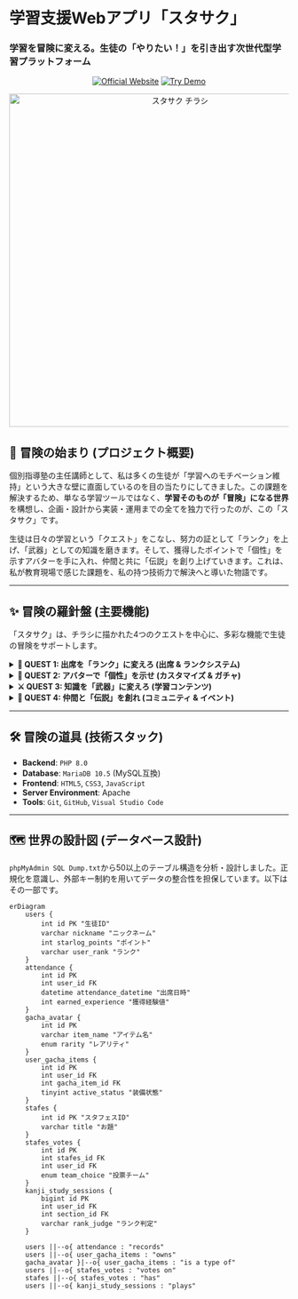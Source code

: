 # 学習支援Webアプリ「スタサク」
### 学習を冒険に変える。生徒の「やりたい！」を引き出す次世代型学習プラットフォーム

<p align="center">
  <a href="https://sutasaku.com" target="_blank"><img src="https://img.shields.io/badge/公式サイト-4A90E2?style=for-the-badge&logo=googlechrome&logoColor=white" alt="Official Website"></a>
  <a href="https://sutasaku.com/demo/trial" target="_blank"><img src="https://img.shields.io/badge/デモ版を体験-FF6F61?style=for-the-badge&logo=gamedeveloper&logoColor=white" alt="Try Demo"></a>
</p>

<p align="center">
  <img src="<ここにチラシの画像をアップロードしてそのURLを入れる>" alt="スタサク チラシ" width="600"/>
</p>


## 📜 冒険の始まり (プロジェクト概要)

個別指導塾の主任講師として、私は多くの生徒が「学習へのモチベーション維持」という大きな壁に直面しているのを目の当たりにしてきました。この課題を解決するため、単なる学習ツールではなく、**学習そのものが「冒険」になる世界**を構想し、企画・設計から実装・運用までの全てを独力で行ったのが、この「スタサク」です。

生徒は日々の学習という「クエスト」をこなし、努力の証として「ランク」を上げ、「武器」としての知識を磨きます。そして、獲得したポイントで「個性」を示すアバターを手に入れ、仲間と共に「伝説」を創り上げていきます。これは、私が教育現場で感じた課題を、私の持つ技術力で解決へと導いた物語です。

---

## ✨ 冒険の羅針盤 (主要機能)

「スタサク」は、チラシに描かれた4つのクエストを中心に、多彩な機能で生徒の冒険をサポートします。

<details>
<summary><strong>👑 QUEST 1: 出席を「ランク」に変えろ (出席 & ランクシステム)</strong></summary>
<br>

- **出席管理**: NFCやワンタイムパスワード(OTP)による簡単出席登録機能を実装。
- **ランクシステム**: 出席回数や無遅刻、宿題達成度など、複数の条件をクリアすることで「ブロンズ」から「神話」ランクまで昇格。高ランクほどガチャの優良アイテム排出率が向上します。
- **ランキング機能**: 各部門の頑張りを週間/月間/累計で集計し、仲間と競い合う健全な競争環境を提供します。

</details>

<details>
<summary><strong>🎨 QUEST 2: アバターで「個性」を示せ (カスタマイズ & ガチャ)</strong></summary>
<br>

- **ガチャ機能**: 200種類以上のアイテムが排出されるアバターガチャやランキング装飾ガチャを実装。PHPによる確率計算ロジックを構築しました。
- **ポイントシステム**: 学習活動で得たポイントを使い、ガチャやアイテム購入が可能。生徒の努力が直接的な報酬に繋がる設計です。
- **マイページ**: 獲得したアバターやメダルを自由に飾り、自分だけのプロフィールを作成できます。

</details>

<details>
<summary><strong>⚔️ QUEST 3: 知識を「武器」に変えろ (学習コンテンツ)</strong></summary>
<br>

- **多種多様な学習モード**:
  - **漢字/計算**: 小学校〜中学校範囲を網羅した5000問以上の問題データベースと連携。
  - **英単語**: 「ターゲット1900」など市販の有名単語帳と連携した本格的な語彙力強化システム。
  - **受験モード**: 中学/高校/大学受験を模した本格的な育成シミュレーションゲーム。
- **三位一体の学習サイクル**: 全てのコンテンツで「学習 → テスト → 復習」のサイクルを回せるよう設計し、知識の定着を促します。

</details>

<details>
<summary><strong>🤝 QUEST 4: 仲間と「伝説」を創れ (コミュニティ & イベント)</strong></summary>
<br>

- **イベント機能**:
  - **ボスバトル**: 全員参加で巨大なボスを討伐。日々の出席がボスへのダメージに変換されます。
  - **スタフェス**: 2チームに分かれて競う対抗戦。投票や学習への貢献度で勝敗が決定します。
- **保護者連携機能**: 保護者専用アカウントを発行し、お子様の学習状況や先生からの称賛ログをリアルタイムで確認可能。家庭でのコミュニケーションを促進します。

</details>

---

## 🛠️ 冒険の道具 (技術スタック)

- **Backend**: `PHP 8.0`
- **Database**: `MariaDB 10.5` (MySQL互換)
- **Frontend**: `HTML5`, `CSS3`, `JavaScript`
- **Server Environment**: Apache
- **Tools**: `Git`, `GitHub`, `Visual Studio Code`

---

## 🗺️ 世界の設計図 (データベース設計)

`phpMyAdmin SQL Dump.txt`から50以上のテーブル構造を分析・設計しました。正規化を意識し、外部キー制約を用いてデータの整合性を担保しています。以下はその一部です。

```mermaid
erDiagram
    users {
        int id PK "生徒ID"
        varchar nickname "ニックネーム"
        int starlog_points "ポイント"
        varchar user_rank "ランク"
    }
    attendance {
        int id PK
        int user_id FK
        datetime attendance_datetime "出席日時"
        int earned_experience "獲得経験値"
    }
    gacha_avatar {
        int id PK
        varchar item_name "アイテム名"
        enum rarity "レアリティ"
    }
    user_gacha_items {
        int id PK
        int user_id FK
        int gacha_item_id FK
        tinyint active_status "装備状態"
    }
    stafes {
        int id PK "スタフェスID"
        varchar title "お題"
    }
    stafes_votes {
        int id PK
        int stafes_id FK
        int user_id FK
        enum team_choice "投票チーム"
    }
    kanji_study_sessions {
        bigint id PK
        int user_id FK
        int section_id FK
        varchar rank_judge "ランク判定"
    }

    users ||--o{ attendance : "records"
    users ||--o{ user_gacha_items : "owns"
    gacha_avatar }|--o{ user_gacha_items : "is a type of"
    users ||--o{ stafes_votes : "votes on"
    stafes ||--o{ stafes_votes : "has"
    users ||--o{ kanji_study_sessions : "plays"
